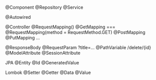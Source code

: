 @Component
@Repository
@Service

@Autowired

@Controller
@RequestMapping()
@GetMapping === @RequestMapping(method = RequestMethod.GET)
@PostMapping
@PutMapping
...

@ResponseBody
@RequestParam ?title=...
@PathVariable /delete/{id}
@ModelAttribute
@SessionAttribute

JPA
@Entity
@Id
@GeneratedValue

Lombok
@Setter
@Getter
@Data
@Value